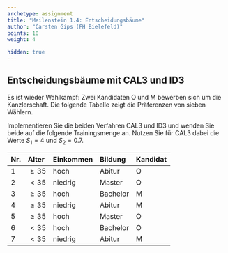 ```yaml
---
archetype: assignment
title: "Meilenstein 1.4: Entscheidungsbäume"
author: "Carsten Gips (FH Bielefeld)"
points: 10
weight: 4

hidden: true
---
```




## Entscheidungsbäume mit CAL3 und ID3

Es ist wieder Wahlkampf: Zwei Kandidaten O und M bewerben sich um die
Kanzlerschaft. Die folgende Tabelle zeigt die Präferenzen von sieben Wählern.

Implementieren Sie die beiden Verfahren CAL3 und ID3 und wenden Sie beide
auf die folgende Trainingsmenge an. Nutzen Sie für CAL3 dabei die Werte
$S_1=4$ und $S_2=0.7$.


| Nr. | Alter    | Einkommen | Bildung  | Kandidat |
|:----|:---------|:----------|:---------|:---------|
| 1   | $\ge 35$ | hoch      | Abitur   | O        |
| 2   | $< 35$   | niedrig   | Master   | O        |
| 3   | $\ge 35$ | hoch      | Bachelor | M        |
| 4   | $\ge 35$ | niedrig   | Abitur   | M        |
| 5   | $\ge 35$ | hoch      | Master   | O        |
| 6   | $< 35$   | hoch      | Bachelor | O        |
| 7   | $< 35$   | niedrig   | Abitur   | M        |

